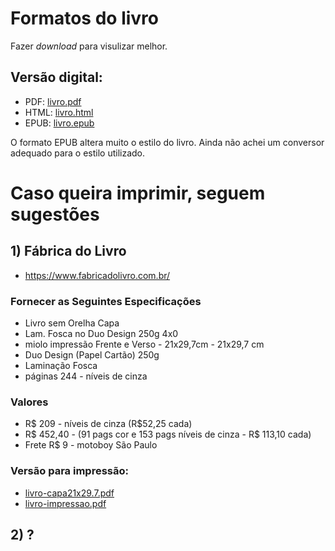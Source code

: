 # Formatos do livro

Fazer *download* para visulizar melhor.

## Versão digital:

* PDF: [livro.pdf](https://github.com/fzampirolli/mctest/blob/master/book/1ed-br/livro.pdf)
* HTML: [livro.html](https://github.com/fzampirolli/mctest/blob/master/book/1ed-br/livro.html)
* EPUB: [livro.epub](https://github.com/fzampirolli/mctest/blob/master/book/1ed-br/livro.epub)

O formato EPUB altera muito o estilo do livro. 
Ainda não achei um conversor adequado para o estilo utilizado.

# Caso queira imprimir, seguem sugestões

## 1) Fábrica do Livro
* https://www.fabricadolivro.com.br/

### Fornecer as Seguintes Especificações

* Livro sem Orelha Capa 
* Lam. Fosca no Duo Design 250g 4x0 
* miolo impressão Frente e Verso - 21x29,7cm - 21x29,7 cm 
* Duo Design (Papel Cartão) 250g 
* Laminação Fosca
* páginas 244 - níveis de cinza

### Valores
* R$ 209 - níveis de cinza (R$52,25 cada)
* R$ 452,40 - (91 pags cor e 153 pags níveis de cinza - R$ 113,10 cada)
* Frete R$ 9 - motoboy São Paulo

### Versão para impressão:
* [livro-capa21x29.7.pdf](https://github.com/fzampirolli/mctest/blob/master/book/1ed-br/livro-capa21x29.7.pdf)
* [livro-impressao.pdf](https://github.com/fzampirolli/mctest/blob/master/book/1ed-br/livro-impressao.pdf)

## 2) ?
